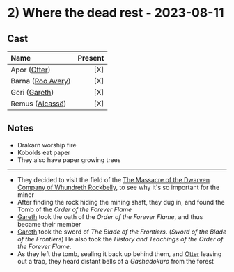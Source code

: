 # 2) Where the dead rest - 2023-08-11

## Cast

|Name|Present|
|:---|------:|
|Apor ([Otter](../Characters/PCs/Otter.md))|\[X\]|
|Barna ([Roo Avery](../Characters/PCs/Roo%20Avery.md))|\[X\]|
|Geri ([Gareth](../Characters/PCs/Gareth.md))|\[X\]|
|Remus ([Aicassë](../Characters/PCs/Aicass%C3%AB.md))|\[X\]|

## Notes

* Drakarn worship fire
* Kobolds eat paper
* They also have paper growing trees

---

* They decided to visit the field of the [The Massacre of the Dwarven Company of Whundreth Rockbelly](../Historical%20Events/The%20Massacre%20of%20the%20Dwarven%20Company%20of%20Whundreth%20Rockbelly.md), to see why it's so important for the miner
* After finding the rock hiding the mining shaft, they dug in, and found the Tomb of the *Order of the Forever Flame*
* [Gareth](../Characters/PCs/Gareth.md) took the oath of the *Order of the Forever Flame*, and thus became their member
* [Gareth](../Characters/PCs/Gareth.md) took the sword of *The Blade of the Frontiers*. (*Sword of the Blade of the Frontiers*) He also took the *History and Teachings of the Order of the Forever Flame*.
* As they left the tomb, sealing it back up behind them, and [Otter](../Characters/PCs/Otter.md) leaving out a trap, they heard distant bells of a *Gashadokuro* from the forest
